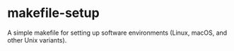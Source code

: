 # makefile-setup
A simple makefile for setting up software environments (Linux, macOS, and other Unix variants).
